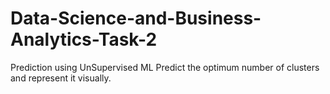 # Data-Science-and-Business-Analytics-Task-2
Prediction using UnSupervised ML 
Predict the optimum number of clusters and represent it visually.
